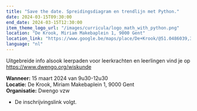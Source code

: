 ```yaml
---
title: "Save the date. Spreidingsdiagram en trendlijn met Python."
date: 2024-03-15T09:30:00
end_date: 2024-03-15T12:30:00
item_theme_logo_url: "/images/curricula/logo_math_with_python.png"
location: "De Krook, Miriam Makebaplein 1, 9000 Gent"
location_link: "https://www.google.be/maps/place/De+Krook/@51.0486039,3.7264986,17z/data=!3m1!4b1!4m6!3m5!1s0x47c3714effffffff:0x9b1a2c7f1cb8c825!8m2!3d51.0486039!4d3.7286873!16s%2Fg%2F1hc0gcm5l"
language: "nl"
---
```



Uitgebreide info alsook leerpaden voor leerkrachten en leerlingen vind je op https://www.dwengo.org/wiskunde

**Wanneer:** 15 maart 2024 van 9u30-12u30<br>
**Locatie:** De Krook, Miriam Makebaplein 1, 9000 Gent<br>
**Organisatie:** Dwengo vzw

- De inschrijvingslink volgt.
